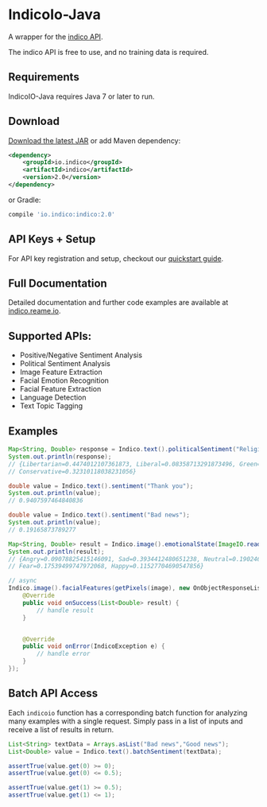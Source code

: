 IndicoIo-Java
===============

A wrapper for the [indico API](http://indico.io).

The indico API is free to use, and no training data is required.  

Requirements
------------
IndicoIO-Java requires Java 7 or later to run.

Download
--------
[Download the latest JAR][1] or add Maven dependency:
```xml
<dependency>
    <groupId>io.indico</groupId>
    <artifactId>indico</artifactId>
    <version>2.0</version>
</dependency>
```
or Gradle:
```groovy
compile 'io.indico:indico:2.0'
```

API Keys + Setup
----------------
For API key registration and setup, checkout our [quickstart guide](http://docs.indico.io/v2.0/docs/api-keys).

Full Documentation
------------
Detailed documentation and further code examples are available at [indico.reame.io](http://indico.readme.io/v2.0/docs/java).

Supported APIs:
------------

- Positive/Negative Sentiment Analysis
- Political Sentiment Analysis
- Image Feature Extraction
- Facial Emotion Recognition
- Facial Feature Extraction
- Language Detection
- Text Topic Tagging

Examples
--------
```java
Map<String, Double> response = Indico.text().politicalSentiment("Religion is the opium for people");
System.out.println(response);
// {Libertarian=0.4474012107361873, Liberal=0.08358713291873496, Green=0.14591047596276718,
// Conservative=0.32310118038231056}

double value = Indico.text().sentiment("Thank you");
System.out.println(value);
// 0.9407597464840836

double value = Indico.text().sentiment("Bad news");
System.out.println(value);
// 0.19165873789277

Map<String, Double> result = Indico.image().emotionalState(ImageIO.read("testImage.png"));
System.out.println(result);
// {Angry=0.09078825415146091, Sad=0.3934412480651238, Neutral=0.19024607709767583, Surprise=0.03485237630053983,
// Fear=0.17539499747972068, Happy=0.11527704690547856}

// async
Indico.image().facialFeatures(getPixels(image), new OnObjectResponseListener<List<Double>>() {
    @Override
    public void onSuccess(List<Double> result) {
        // handle result
    }


    @Override
    public void onError(IndicoException e) {
        // handle error
    }
});
```

Batch API Access
----------------

Each `indicoio` function has a corresponding batch function for analyzing many examples with a single request. Simply pass in a list of inputs and receive a list of results in return.

```java
List<String> textData = Arrays.asList("Bad news","Good news");
List<Double> value = Indico.text().batchSentiment(textData);

assertTrue(value.get(0) >= 0);
assertTrue(value.get(0) <= 0.5);

assertTrue(value.get(1) >= 0.5);
assertTrue(value.get(1) <= 1);
```

[1]: https://oss.sonatype.org/content/repositories/snapshots/io/indico/indico/1.1-SNAPSHOT/indico-1.1-20150407.205410-4.jar

